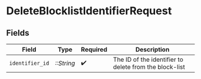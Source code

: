 # DeleteBlocklistIdentifierRequest


## Fields

| Field                                                  | Type                                                   | Required                                               | Description                                            |
| ------------------------------------------------------ | ------------------------------------------------------ | ------------------------------------------------------ | ------------------------------------------------------ |
| `identifier_id`                                        | *::String*                                             | :heavy_check_mark:                                     | The ID of the identifier to delete from the block-list |